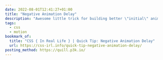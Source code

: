 ```yaml
---
date: 2022-08-01T12:41:27+01:00
title: "Negative Animation Delay"
description: "Awesome little trick for building better \"initial\" animation states where multiple elements are staggered."
tags:
  - css
  - motion
bookmark_of:
  title: "CSS { In Real Life } | Quick Tip: Negative Animation Delay"
  url: https://css-irl.info/quick-tip-negative-animation-delay/
posting_method: https://quill.p3k.io/
---
```


